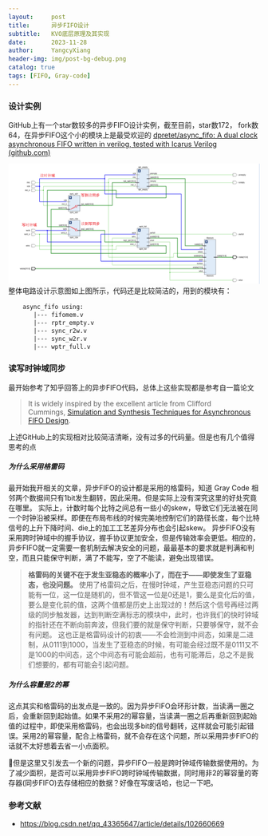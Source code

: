 ```yaml
---
layout:     post
title:      异步FIFO设计
subtitle:   KVO底层原理及其实现
date:       2023-11-28
author:     YangcyXiang
header-img: img/post-bg-debug.png
catalog: true
tags: [FIFO, Gray-code]
---
```


### 设计实例
GitHub上有一个star数较多的异步FIFO设计实例，截至目前，star数172， fork数64，在异步FIFO这个小的模块上是最受欢迎的
[dpretet/async_fifo: A dual clock asynchronous FIFO written in verilog, tested with Icarus Verilog (github.com)](https://github.com/dpretet/async_fifo)

![异步FIFO schematic](<https://raw.githubusercontent.com/yangcyxiang/yangcyxiang.github.io/master/img/2023-11/asynchronous-FIFO-schematic.png>)
整体电路设计示意图如上图所示，代码还是比较简洁的，用到的模块有：
```text
    async_fifo using:
       |--- fifomem.v
       |--- rptr_empty.v
       |--- sync_r2w.v
       |--- sync_w2r.v
       |--- wptr_full.v
```

### 读写时钟域同步
最开始参考了知乎回答上的异步FIFO代码，总体上这些实现都是参考自一篇论文
>It is widely inspired by the excellent article from Clifford Cummings, [Simulation and Synthesis Techniques for Asynchronous FIFO Design](http://www.sunburst-design.com/papers/CummingsSNUG2002SJ_FIFO1.pdf).

上述GitHub上的实现相对比较简洁清晰，没有过多的代码量。但是也有几个值得思考的点

##### 为什么采用格雷码
最开始我开相关的文章，异步FIFO的设计都是采用的格雷码，知道 Gray Code 相邻两个数据间只有1bit发生翻转，因此采用。但是实际上没有深究这里的好处究竟在哪里。
实际上，计数时每个比特之间总有一些小的skew，导致它们无法被在同一个时钟沿被采样。即便在布局布线的时候完美地控制它们的路径长度，每个比特信号的上升下降时间、die上的加工工艺差异分布也会引起skew。
异步FIFO没有采用跨时钟域中的握手协议，握手协议更加安全，但是传输效率会更低。相应的，异步FIFO就一定需要一套机制去解决安全的问题，最最基本的要求就是判满和判空，而且只能保守判断，满了不能写，空了不能读，避免出现错误。

> **格雷码的关键不在于发生亚稳态的概率小了，而在于——即使发生了亚稳态，也没问题。**
使用了格雷码之后，在慢时钟域，产生亚稳态问题的只可能有一位，这一位是随机的，但不管这一位是0还是1，要么是变化后的值，要么是变化前的值，这两个值都是历史上出现过的！然后这个信号再经过两级的同步触发器，达到判断空满标志的模块中，此时，也许我们的快时钟域的指针还在不断向前奔波，但我们要的就是保守判断，只要够保守，就不会有问题。
这也正是格雷码设计的初衷——不会检测到中间态，如果是二进制，从0111到1000，当发生了亚稳态的时候，有可能会经过既不是0111又不是1000的中间态，这个中间态有可能会超前，也有可能滞后，总之不是我们想要的，都有可能会引起问题。

##### 为什么容量是2的幂
这点其实和格雷码的出发点是一致的。因为异步FIFO会环形计数，当读满一圈之后，会重新回到起始值。如果不采用2的幂容量，当读满一圈之后再重新回到起始值的过程中，即使采用格雷码，也会出现多bit的信号翻转，这样就会可能引起错误。采用2的幂容量，配合上格雷码，就不会存在这个问题，所以采用异步FIFO的话就不太好想着去省一小点面积。

📌但是这里又引发去一个新的问题，异步FIFO一般是跨时钟域传输数据使用的。为了减少面积，是否可以采用异步FIFO跨时钟域传输数据，同时用非2的幂容量的寄存器(同步FIFO)去存储相应的数据？好像在写废话哈，也记一下吧。

### 参考文献
- https://blog.csdn.net/qq_43365647/article/details/102660669
